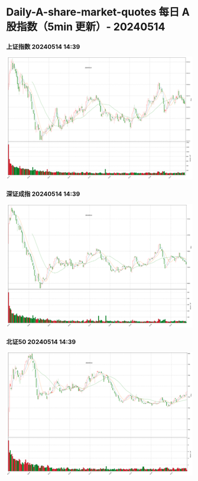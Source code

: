 
# Daily-A-share-market-quotes 每日 A 股指数（5min 更新）- 20240514

### 上证指数 20240514 14:39
![](./fig/2024/5/20240514-sh000001.png)

### 深证成指 20240514 14:39
![](./fig/2024/5/20240514-sz399001.png)

### 北证50 20240514 14:39
![](./fig/2024/5/20240514-bj899050.png)
